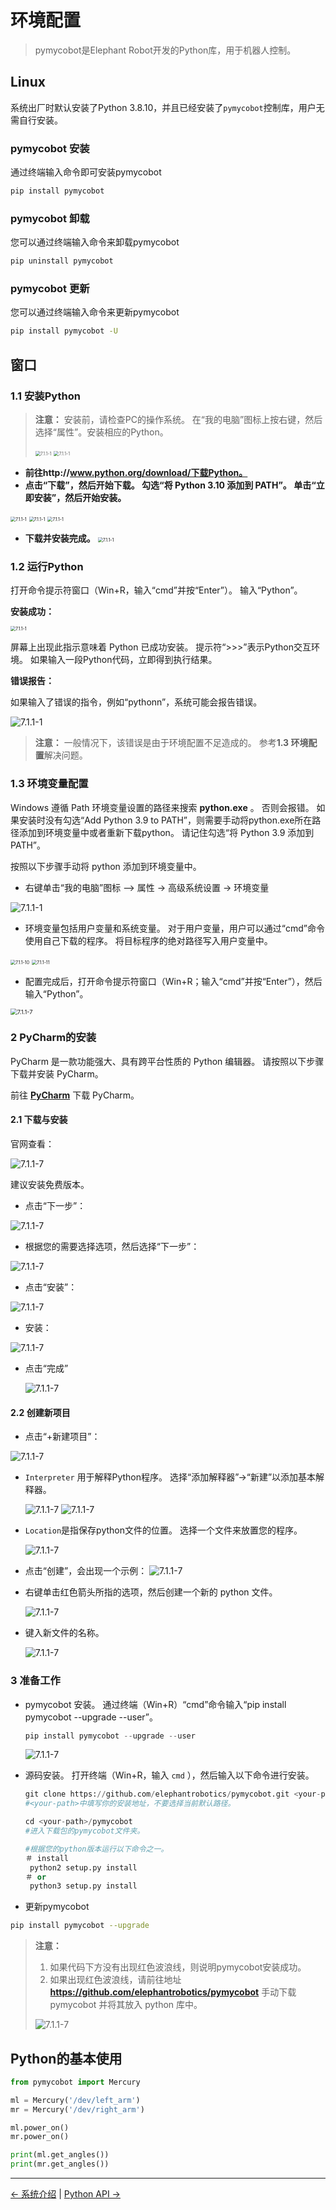 # 环境配置

> pymycobot是Elephant Robot开发的Python库，用于机器人控制。

## Linux

系统出厂时默认安装了Python 3.8.10，并且已经安装了`pymycobot`控制库，用户无需自行安装。

### pymycobot 安装

通过终端输入命令即可安装pymycobot
````bash
pip install pymycobot
````

### pymycobot 卸载

您可以通过终端输入命令来卸载pymycobot

````bash
pip uninstall pymycobot
````

### pymycobot 更新

您可以通过终端输入命令来更新pymycobot

````bash
pip install pymycobot -U
````

## 窗口

### 1.1 安装Python

> **注意：** 安装前，请检查PC的操作系统。 在“我的电脑”图标上按右键，然后选择“属性”。安装相应的Python。
>
> <img src="../../resources/6-SDKDevelopment/6.1-Python/6.1.1-env/operatingsystemchecking1.jpg" alt="7.1.1-1" style="zoom:50%;" />
>
> <img src="../../resources/6-SDKDevelopment/6.1-Python/6.1.1-env/operatingsystemchecking2.jpg" alt="7.1.1-1" style="zoom:50%;" />

* **前往http://www.python.org/download/下载Python。**
* **点击“下载”，然后开始下载。 勾选“将 Python 3.10 添加到 PATH”。 单击“立即安装”，然后开始安装。**

<img src="../../resources/6-SDKDevelopment/6.1-Python/6.1.1-env/pythoninstall1.jpg" alt="7.1.1-1" style="zoom:50%;" />

<img src="../../resources/6-SDKDevelopment/6.1-Python/6.1.1-env/pythoninstall2.jpg" alt="7.1.1-1" style="zoom:50%;" />

<img src="../../resources/6-SDKDevelopment/6.1-Python/6.1.1-env/pythoninstall3.jpg" alt="7.1.1-1" style="zoom:50%;" />

* **下载并安装完成。**
   <img src="../../resources/6-SDKDevelopment/6.1-Python/6.1.1-env/pythoninstall4.jpg" alt="7.1.1-1" style="zoom:50%;" />



### 1.2 运行Python
打开命令提示符窗口（Win+R，输入“cmd”并按“Enter”）。 输入“Python”。

**安装成功：**

<img src="../../resources/6-SDKDevelopment/6.1-Python/6.1.1-env/successfulinstallation.jpg" alt="7.1.1-1" style="zoom:50%;" />

屏幕上出现此指示意味着 Python 已成功安装。 提示符“>>>”表示Python交互环境。 如果输入一段Python代码，立即得到执行结果。



**错误报告：**

如果输入了错误的指令，例如“pythonn”，系统可能会报告错误。

<img src="../../resources/6-SDKDevelopment/6.1-Python/6.1.1-env/installerror.jpg" alt="7.1.1-1" style="zoom：67%;" />

> **注意：** 一般情况下，该错误是由于环境配置不足造成的。 参考**1.3 环境配置**解决问题。



### 1.3 环境变量配置
Windows 遵循 Path 环境变量设置的路径来搜索 **python.exe** 。 否则会报错。 如果安装时没有勾选“Add Python 3.9 to PATH”，则需要手动将python.exe所在路径添加到环境变量中或者重新下载python。 请记住勾选“将 Python 3.9 添加到 PATH”。

按照以下步骤手动将 python 添加到环境变量中。

* 右键单击“我的电脑”图标 --> 属性 -> 高级系统设置 -> 环境变量

<img src="../../resources/6-SDKDevelopment/6.1-Python/6.1.1-env/environment configuration.jpg" alt="7.1.1-1" style="zoom：50%;" />

* 环境变量包括用户变量和系统变量。 对于用户变量，用户可以通过“cmd”命令使用自己下载的程序。 将目标程序的绝对路径写入用户变量中。

<img src="../../resources/6-SDKDevelopment/6.1-Python/6.1.1-env/user variable1.jpg" alt="7.1.1-10" style="zoom:50%;" />

<img src="../../resources/6-SDKDevelopment/6.1-Python/6.1.1-env/user variable2.jpg" alt="7.1.1-11" style="zoom:50%;" />

* 配置完成后，打开命令提示符窗口（Win+R；输入“cmd”并按“Enter”），然后输入“Python”。

<img src="../../resources/6-SDKDevelopment/6.1-Python/6.1.1-env/user variable3.jpg" alt="7.1.1-7" style="zoom:67%;" />

### 2 PyCharm的安装

PyCharm 是一款功能强大、具有跨平台性质的 Python 编辑器。 请按照以下步骤下载并安装 PyCharm。

前往 **[PyCharm](http://www.jetbrains.com/pycharm/download/#section=windows)** 下载 PyCharm。

#### 2.1 下载与安装

官网查看：

<img src="../../resources/6-SDKDevelopment/6.1-Python/6.1.1-env/pycharmdownload1.jpg" alt="7.1.1-7" style="zoom：67%;" />

建议安装免费版本。

* 点击“下一步”：

<img src="../../resources/6-SDKDevelopment/6.1-Python/6.1.1-env/pycharmdownload2.jpg" alt="7.1.1-7" style="zoom：67%;" />

* 根据您的需要选择选项，然后选择“下一步”：

<img src="../../resources/6-SDKDevelopment/6.1-Python/6.1.1-env/pycharmdownload3.jpg" alt="7.1.1-7" style="zoom：67%;" />

* 点击“安装”：

<img src="../../resources/6-SDKDevelopment/6.1-Python/6.1.1-env/pycharmdownload4.jpg" alt="7.1.1-7" style="zoom：67%;" />

* 安装：

<img src="../../resources/6-SDKDevelopment/6.1-Python/6.1.1-env/pycharmdownload5.jpg" alt="7.1.1-7" style="zoom：67%;" />

* 点击“完成”

   <img src="../../resources/6-SDKDevelopment/6.1-Python/6.1.1-env/pycharmdownload6.jpg" alt="7.1.1-7" style="zoom：67%;" />
  


#### 2.2 创建新项目

* 点击“+新建项目”：

<img src="../../resources/6-SDKDevelopment/6.1-Python/6.1.1-env/createproject1.jpg" alt="7.1.1-7" style="zoom：50%;" />

* `Interpreter` 用于解释Python程序。 选择“添加解释器”->“新建”以添加基本解释器。

   <img src="../../resources/6-SDKDevelopment/6.1-Python/6.1.1-env/interpreter1.jpg" alt="7.1.1-7" style="zoom：50%;" />

   <img src="../../resources/6-SDKDevelopment/6.1-Python/6.1.1-env/interpreter3.jpg" alt="7.1.1-7" style="zoom：40%;" />

* `Location`是指保存python文件的位置。 选择一个文件来放置您的程序。

   <img src="../../resources/6-SDKDevelopment/6.1-Python/6.1.1-env/location1.jpg" alt="7.1.1-7" style="zoom：40%;" />

* 点击“创建”，会出现一个示例：
   <img src="../../resources/6-SDKDevelopment/6.1-Python/6.1.1-env/createproject2.jpg" alt="7.1.1-7" style="zoom：40%;" />

* 右键单击红色箭头所指的选项，然后创建一个新的 python 文件。

   <img src="../../resources/6-SDKDevelopment/6.1-Python/6.1.1-env/createproject3.jpg" alt="7.1.1-7" style="zoom：40%;" />

* 键入新文件的名称。

   <img src="../../resources/6-SDKDevelopment/6.1-Python/6.1.1-env/createproject4.jpg" alt="7.1.1-7" style="zoom：67%;" />




### **3 准备工作**

* pymycobot 安装。 通过终端（Win+R）“cmd”命令输入“pip install pymycobot --upgrade --user”。

   ````python
   pip install pymycobot --upgrade --user
   ````

  

   <img src="../../resources/6-SDKDevelopment/6.1-Python/6.1.1-env/pymycobotinstall.jpg" alt="7.1.1-7" style="zoom：80%;" />

* 源码安装。 打开终端（Win+R，输入 `cmd` ），然后输入以下命令进行安装。

   ````python
   git clone https://github.com/elephantrobotics/pymycobot.git <your-path>
   #<your-path>中填写你的安装地址，不要选择当前默认路径。
  
   cd <your-path>/pymycobot
   #进入下载包的pymycobot文件夹。
  
   #根据您的python版本运行以下命令之一。
   ＃ install
    python2 setup.py install
   ＃ or
    python3 setup.py install
   ````

* 更新pymycobot

````bash
pip install pymycobot --upgrade
````



> **注意：**
>
> 1. 如果代码下方没有出现红色波浪线，则说明pymycobot安装成功。
> 2. 如果出现红色波浪线，请前往地址 **https://github.com/elephantrobotics/pymycobot** 手动下载 pymycobot 并将其放入 python 库中。
>
> <img src="../../resources/6-SDKDevelopment/6.1-Python/6.1.1-env/pymycobotdownload.jpg" alt="7.1.1-7" style="zoom：33%;" />


## Python的基本使用

```python
from pymycobot import Mercury

ml = Mercury('/dev/left_arm')
mr = Mercury('/dev/right_arm')

ml.power_on()
mr.power_on()

print(ml.get_angles())
print(mr.get_angles())

```

----
[← 系统介绍](../../5-BasicApplication/README.md) | [Python API →](./6.1.2-ApplicationBasePython.md)